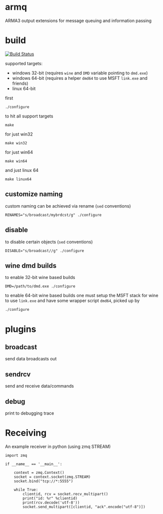 armq
===

ARMA3 output extensions for message queuing and information passing

# build

[![Build Status](https://travis-ci.org/enckse/armq.svg?branch=master)](https://travis-ci.org/enckse/armq)

supported targets:
* windows 32-bit (requires `wine` and `DMD` variable pointing to `dmd.exe`)
* windows 64-bit (requires a helper `dmd64` to use MSFT `link.exe` and friends)
* linux 64-bit

first
```
./configure
```

to hit all support targets
```
make
```

for just win32
```
make win32
```

for just win64

```
make win64
```

and just linux 64
```
make linux64
```

## customize naming

custom naming can be achieved via rename (`sed` conventions)
```
RENAMES="s/broadcast/mybrdcst/g" ./configure
```

## disable

to disable certain objects (`sed` conventions)
```
DISABLE="s/broadcast//g" ./configure
```

## wine dmd builds

to enable 32-bit wine based builds
```
DMD=/path/to/dmd.exe ./configure
```

to enable 64-bit wine based builds one must setup the MSFT stack for wine to use `link.exe` and have some wrapper script `dmd64`, picked up by
```
./configure
```

# plugins

## broadcast

send data broadcasts out

## sendrcv

send and receive data/commands

## debug

print to debugging trace

# Receiving

An example receiver in python (using zmq STREAM)
```
import zmq

if __name__ == '__main__':

    context = zmq.Context()
    socket = context.socket(zmq.STREAM)
    socket.bind("tcp://*:5555")

    while True:
        clientid, rcv = socket.recv_multipart()
        print("id: %r" %clientid)
        print(rcv.decode('utf-8'))
        socket.send_multipart([clientid, "ack".encode("utf-8")])
```
